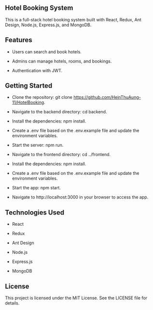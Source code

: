 
## Hotel Booking System

This is a full-stack hotel booking system built with React, Redux, Ant Design, Node.js, Express.js, and MongoDB.


## Features

 - Users can search and book hotels.
   
  - Admins can manage hotels, rooms, and bookings.
   
  - Authentication with JWT.

## Getting Started

- Clone the repository: git clone https://github.com/HeinThuAung-11/HotelBooking.

- Navigate to the backend directory: cd backend.

- Install the dependencies: npm install.

- Create a .env file based on the .env.example file and update the environment variables.

- Start the server: npm run.

- Navigate to the frontend directory: cd ../frontend.

- Install the dependencies: npm install.

- Create a .env file based on the .env.example file and update the environment variables.

- Start the app: npm start.

- Navigate to http://localhost:3000 in your browser to access the app.

## Technologies Used

- React

- Redux

- Ant Design

- Node.js

- Express.js

- MongoDB

## License

This project is licensed under the MIT License. See the LICENSE file for details.